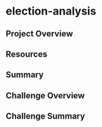 # election-analysis

## Project Overview


## Resources


## Summary


## Challenge Overview


## Challenge Summary
